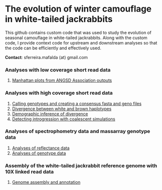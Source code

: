 # The evolution of winter camouflage in white-tailed jackrabbits

This github contains custom code that was used to study the evolution of seasonal camouflage in white-tailed jackrabbits. Along with the custom code, I provide context code for upstream and downstream analyses so that the code can be efficiently and effectively used.

**Contact**: sferreira.mafalda (at) gmail.com

### Analyses with low coverage short read data
1. [Manhattan plots from ANGSD Association outputs](angsd_gwas_and_plots/README.md)

### Analyses with high coverage short read data
1. [Calling genotypes and creating a consensus fasta and geno files](variant_call_and_consensus_fasta/README.md)
2. [Divergence between white and brown haplotypes](divergence_btw_white_brown_haplotypes/README.md)
3. [Demographic inference of divergence](demographic_inference_of_divergence/README.md)
4. [Detecting introgression with coalescent simulations](detecting_introgression_with_coalescent_simulations/README.md)

### Analyses of spectrophometry data and massarray genotype data
1. [Analyses of reflectance data](analyses_of_reflectance_data/README.md)
2. [Analyses of genotype data](analyses_of_genotype_data/README.md)

### Assembly of the white-tailed jackrabbit reference genome with 10X linked read data
1. [Genome assembly and annotation](genome_assembly_and_related_analyses/README.md)